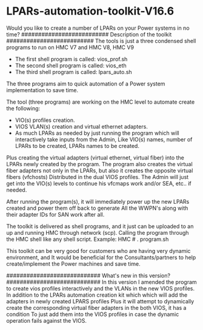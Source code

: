 # LPARs-automation-toolkit-V16.6
Would you like to create a number of LPARs on your Power systems in no time?
##########################
Description of the toolkit
##########################
The tools is just a three condensed shell programs to run on HMC V7 and HMC V8, HMC V9
- The first shell program is called: vios_prof.sh
- The second shell program is called: vios_eth
- The third shell program is called: lpars_auto.sh

The three programs aim to quick automation of a Power system implementation to save time.

The tool (three programs) are working on the HMC level to automate create the following:
- VIO(s) profiles creation.
- VIOS VLAN(s) creation and virtual ethernet adapters.
- As much LPARs as needed by just running the program which will interactively take inputs from the Admin,
Like VIO(s) names, number of LPARs to be created, LPARs names to be created.

Plus creating the virtual adapters (virtual ethernet, virtual fiber) into the LPARs newly created by the program.
The program also creates the virtual fiber adapters not only in the LPARs, but also it creates the opposite virtual fibers (vfchosts)
Distributed in the dual VIOS profiles. The Admin will just get into the VIO(s) levels to continue his vfcmaps work and/or SEA, etc.. if needed.

After running the program(s), it will immediately power up the new LPARs created and power them off back to generate
All the WWPN's along with their adapter IDs for SAN work after all.

The toolkit is delivered as shell programs, and it just can be uploaded to an up and running HMC through network (scp).
Calling the program through the HMC shell like any shell script. Example: HMC # . program.sh

This toolkit can be very good for customers who are having very dynamic environment, and It would be beneficial for the
Consultants/partners to help create/implement the Power machines and save time. 

############################
What's new in this version?
############################
In this version I amended the program to create vios profiles interactively and the VLANs in the new VIOS profiles.
In addition to the LPARs automation creation kit which which will add the adapters in newly created LPARS profiles
Plus it will attempt to dynamically create the corresponding virtual fiber adapters in the both VIOS, it has a condition
To just add them into the VIOS profiles in case the dynamic operation fails against the VIOS.
